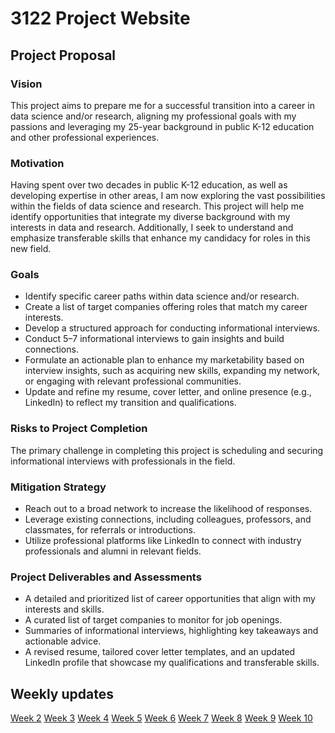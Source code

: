 # 3122 Project Website

## Project Proposal

### Vision
This project aims to prepare me for a successful transition into a career in data science and/or research, aligning my professional goals with my passions and leveraging my 25-year background in public K-12 education and other professional experiences.

### Motivation
Having spent over two decades in public K-12 education, as well as developing expertise in other areas, I am now exploring the vast possibilities within the fields of data science and research. This project will help me identify opportunities that integrate my diverse background with my interests in data and research. Additionally, I seek to understand and emphasize transferable skills that enhance my candidacy for roles in this new field.

### Goals
-	Identify specific career paths within data science and/or research.
-	Create a list of target companies offering roles that match my career interests.
-	Develop a structured approach for conducting informational interviews.
-	Conduct 5–7 informational interviews to gain insights and build connections.
-	Formulate an actionable plan to enhance my marketability based on interview insights, such as acquiring new skills, expanding my network, or engaging with relevant professional communities.
-	Update and refine my resume, cover letter, and online presence (e.g., LinkedIn) to reflect my transition and qualifications.

### Risks to Project Completion
The primary challenge in completing this project is scheduling and securing informational interviews with professionals in the field.

### Mitigation Strategy
-	Reach out to a broad network to increase the likelihood of responses.
-	Leverage existing connections, including colleagues, professors, and classmates, for referrals or introductions.
-	Utilize professional platforms like LinkedIn to connect with industry professionals and alumni in relevant fields.

### Project Deliverables and Assessments
-	A detailed and prioritized list of career opportunities that align with my interests and skills.
-	A curated list of target companies to monitor for job openings.
-	Summaries of informational interviews, highlighting key takeaways and actionable advice.
-	A revised resume, tailored cover letter templates, and an updated LinkedIn profile that showcase my qualifications and transferable skills.

## Weekly updates
[Week 2](weeklyupdates.md###week-2)
[Week 3](weeklyupdates.md###week-3)
[Week 4](weeklyupdates.md###week-4)
[Week 5](weeklyupdates.md###week-5)
[Week 6](weeklyupdates.md###week-6)
[Week 7](weeklyupdates.md###week-7)
[Week 8](weeklyupdates.md###week-8)
[Week 9](weeklyupdates.md###week-9)
[Week 10](weeklyupdates.md###week-10)

